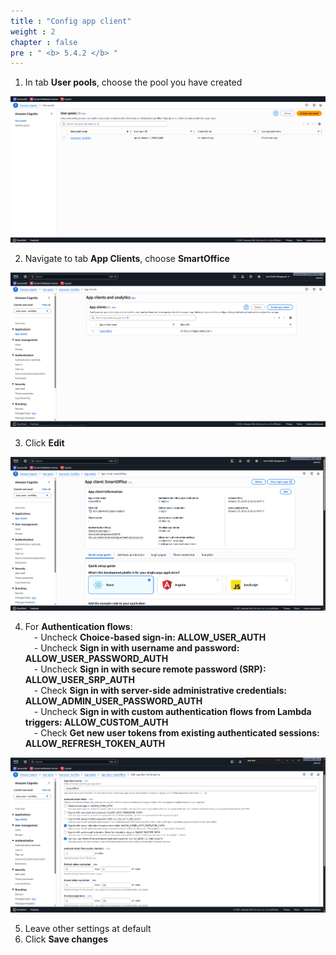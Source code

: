 ```yaml
---
title : "Config app client"
weight : 2
chapter : false
pre : " <b> 5.4.2 </b> "
---
```


1. In tab **User pools**, choose the pool you have created 

![Cognito 4](/images/5-Workshop/5.4-Cognito/Cognito-4.png)

2. Navigate to tab **App Clients**, choose **SmartOffice**

![Cognito 5](/images/5-Workshop/5.4-Cognito/Cognito-5.png)

3. Click **Edit**   

![Cognito 6](/images/5-Workshop/5.4-Cognito/Cognito-6.png)

4. For **Authentication flows**:
<br> &emsp;- Uncheck **Choice-based sign-in: ALLOW_USER_AUTH**
<br> &emsp;- Uncheck **Sign in with username and password: ALLOW_USER_PASSWORD_AUTH**
<br> &emsp;- Uncheck **Sign in with secure remote password (SRP): ALLOW_USER_SRP_AUTH**
<br> &emsp;- Check **Sign in with server-side administrative credentials: ALLOW_ADMIN_USER_PASSWORD_AUTH**
<br> &emsp;- Uncheck **Sign in with custom authentication flows from Lambda triggers: ALLOW_CUSTOM_AUTH**
<br> &emsp;- Check **Get new user tokens from existing authenticated sessions: ALLOW_REFRESH_TOKEN_AUTH**

![Cognito 7](/images/5-Workshop/5.4-Cognito/Cognito-7.png)

5. Leave other settings at default
6. Click **Save changes**